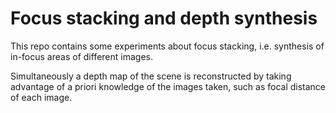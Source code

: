 # Focus stacking and depth synthesis

This repo contains some experiments about focus stacking, i.e.
synthesis of in-focus areas of different images.

Simultaneously a depth map of the scene is reconstructed by
taking advantage of a priori knowledge of the images taken,
such as focal distance of each image.
